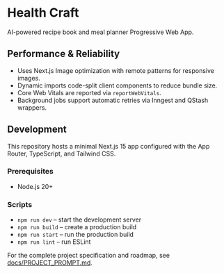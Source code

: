 # Health Craft

AI-powered recipe book and meal planner Progressive Web App.

## Performance & Reliability

- Uses Next.js Image optimization with remote patterns for responsive images.
- Dynamic imports code-split client components to reduce bundle size.
- Core Web Vitals are reported via `reportWebVitals`.
- Background jobs support automatic retries via Inngest and QStash wrappers.

## Development

This repository hosts a minimal Next.js 15 app configured with the App Router, TypeScript, and Tailwind CSS.

### Prerequisites

- Node.js 20+

### Scripts

- `npm run dev` – start the development server
- `npm run build` – create a production build
- `npm run start` – run the production build
- `npm run lint` – run ESLint

For the complete project specification and roadmap, see [docs/PROJECT_PROMPT.md](docs/PROJECT_PROMPT.md).
